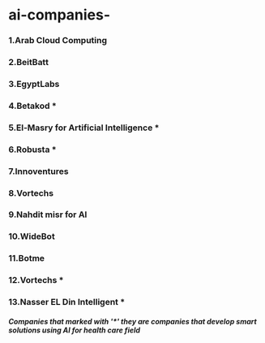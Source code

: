 # ai-companies-
### 1.Arab Cloud Computing
### 2.BeitBatt
### 3.EgyptLabs
### 4.Betakod *
### 5.El-Masry for Artificial Intelligence *
### 6.Robusta *
### 7.Innoventures
### 8.Vortechs
### 9.Nahdit misr for AI
### 10.WideBot
### 11.Botme
### 12.Vortechs *
### 13.Nasser EL Din Intelligent *
##### Companies that marked with '*' they are companies that develop smart solutions using AI for health care field
